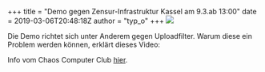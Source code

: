 +++
title = "Demo gegen Zensur-Infrastruktur Kassel am  9.3.ab 13:00"
date = 2019-03-06T20:48:18Z
author = "typ_o"
+++
[![](https://flipdot.org/blog/uploads/D0_FesZWkAEi1NT.serendipityThumb.png)](https://flipdot.org/blog/uploads/D0_FesZWkAEi1NT.png)  
  
Die Demo richtet sich unter Anderem gegen Uploadfilter. Warum diese ein
Problem werden können, erklärt dieses Video:  
  

  
  
Info vom Chaos Computer Club
[hier](https://www.ccc.de/de/updates/2019/article13).
